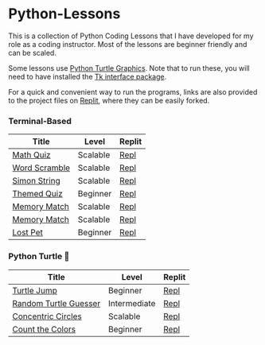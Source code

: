 # Python-Lessons

This is a collection of Python Coding Lessons that I have developed for my role as a coding instructor. Most of the lessons are beginner friendly and can be scaled.

Some lessons use [Python Turtle Graphics](https://docs.python.org/3/library/turtle.html). Note that to run these, you will need to have installed the [Tk interface package](https://docs.python.org/3/library/tkinter.html#module-tkinter).

For a quick and convenient way to run the programs, links are also provided to the project files on [Replit](https://replit.com/), where they can be easily forked.

### Terminal-Based
| Title | Level | Replit |
| ----------- | ----------- | ----------- |
| [Math Quiz](./Terminal/math_quiz.py) | Scalable | [Repl](https://replit.com/@tpett/Math-Quiz-Game) |
| [Word Scramble](./Terminal/word_scramble.py) | Scalable | [Repl](https://replit.com/@tpett/Word-Scramble) |
| [Simon String](./Terminal/simon_string.py) | Scalable | [Repl](https://replit.com/@tpett/Simon-String) |
| [Themed Quiz](./Terminal/themed_quiz.py) | Beginner | [Repl](https://replit.com/@tpett/Baseball-Quiz) |
| [Memory Match](./Terminal/memory_match.py) | Scalable | [Repl](https://replit.com/@tpett/Memory-Match) |
| [Memory Match](./Terminal/memory_match_v2.py) | Scalable | [Repl](https://replit.com/@tpett/Memory-Match-V2) |
| [Lost Pet](./Terminal/lost_pet.py) | Beginner | [Repl](https://replit.com/@tpett/Find-the-Lost-Dog) |

### Python Turtle 🐢
| Title | Level | Replit |
| ----------- | ----------- | ----------- |
| [Turtle Jump](./Turtle/turtle_jump.py) | Beginner | [Repl](https://replit.com/@tpett/Turtle-Jump) |
| [Random Turtle Guesser](./Turtle/random_turtle_guesser.py) | Intermediate | [Repl](https://replit.com/@tpett/Random-Turtle-Guesser) |
| [Concentric Circles](./Turtle/concentric_circles.py) | Scalable | [Repl](https://replit.com/@tpett/Concentric-Circles) |
| [Count the Colors](./Turtle/count_the_colors.py) | Beginner | [Repl](https://replit.com/@tpett/Count-the-Colors) |